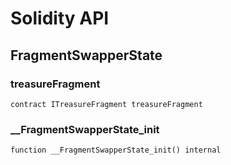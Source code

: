 # Solidity API

## FragmentSwapperState

### treasureFragment

```solidity
contract ITreasureFragment treasureFragment
```

### __FragmentSwapperState_init

```solidity
function __FragmentSwapperState_init() internal
```


